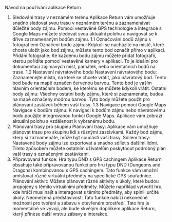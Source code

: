 Návod na používání aplikace Return
1. Sledování trasy v neznámém terénu
Aplikace Return vám umožňuje snadno sledovat svou trasu v neznámém terénu a zaznamenávat důležité body zájmu. Pomocí vestavěné GPS technologie a integrace s Google Maps můžete sledovat svou aktuální polohu a navigovat se k dříve zaznamenaným bodům zájmu.
1.1 Označování bodů zájmu s fotografiemi
Označení bodu zájmu: Kdykoli se nacházíte na místě, které chcete uložit jako bod zájmu, můžete tento bod označit přímo v aplikaci.
Přidání fotografie: Ke každému bodu zájmu můžete přidat fotografii, kterou pořídíte pomocí vestavěné kamery v aplikaci. To je ideální pro dokumentaci zajímavých míst, památek, nebo orientačních bodů na trase.
1.2 Nastavení návratového bodu
Nastavení návratového bodu: Zaznamenejte místo, na které se chcete vrátit, jako návratový bod. Tento bod bude na mapě označen červenou barvou. Tento bod je vaším hlavním orientačním bodem, ke kterému se můžete kdykoli vrátit.
Ostatní body zájmu: Všechny ostatní body zájmu, které si zaznamenáte, budou na mapě označeny modrou barvou. Tyto body můžete použít pro plánování zastávek během vaší trasy.
1.3 Navigace pomocí Google Maps
Navigace k bodům zájmu: K navigaci k bodům zájmu nebo návratovému bodu použijte integrovanou funkci Google Maps. Aplikace vám zobrazí aktuální polohu a vzdálenost k vybranému bodu.
2. Plánování trasy pro skupinu
Plánování trasy: Aplikace vám umožňuje plánovat trasu pro skupinu lidí s různými zastávkami. Každý bod zájmu, který si zaznamenáte, může být součástí vaší trasy.
Sdílení trasy: Nastavené body zájmu lze exportovat a snadno sdílet s dalšími lidmi. Tímto způsobem můžete ostatním uživatelům poskytnout podrobný plán vaší trasy s označenými zastávkami.
3. Připravovaná funkce: Hra typu DND s GPS cachingem
Aplikace Return obsahuje také připravovanou funkci pro hru typu DND (Dungeons and Dragons) kombinovanou s GPS cachingem. Tato funkce vám umožní umisťovat různé virtuální předměty na specifické GPS souřadnice.
Plánování aktivit: Můžete plánovat různé aktivity s úkoly, které budou propojeny s těmito virtuálními předměty. Můžete například vytvořit hru, kde hráči musí najít a interagovat s těmito předměty, aby splnili určité úkoly.
Neomezená představivost: Tato funkce nabízí nekonečné možnosti pro tvoření a zábavu v otevřeném prostředí.
Tato hra je momentálně ve vývoji, ale bude skvělým doplňkem aplikace Return, který přinese další vrstvu zábavy a interakce.
